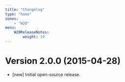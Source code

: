 ```yaml
---
title: "Changelog"
type: "home"
zones:
    - "W20"
menu:
    W20ReleaseNotes:
        weight: 10
---
```


# Version 2.0.0 (2015-04-28)

* [new] Initial open-source release.
